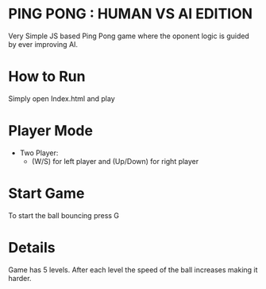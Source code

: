 # PING PONG : HUMAN VS AI EDITION

Very Simple JS based Ping Pong game where the oponent logic is guided by ever improving AI.

# How to Run

Simply open Index.html and play

# Player Mode

- Two Player:
  - (W/S) for left player and (Up/Down) for right player

# Start Game

To start the ball bouncing press G

# Details

Game has 5 levels. After each level the speed of the ball increases making it harder.

